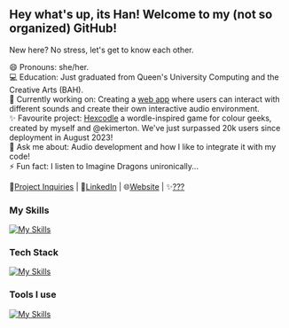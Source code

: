 ## Hey what's up, its Han! Welcome to my (not so organized) GitHub!

New here? No stress, let's get to know each other.

😄 Pronouns: she/her.\
💻 Education: Just graduated from Queen's University Computing and the Creative Arts (BAH).\
🔭 Currently working on: Creating a [web app](https://github.com/hannah-larsen/SoundBytes) where users can interact with different sounds and create their own interactive audio environment.\
✨ Favourite project: [Hexcodle](https://www.hexcodle.com) a wordle-inspired game for colour geeks, created by myself and @ekimerton. We've just surpassed 20k users since deployment in August 2023!\
💬 Ask me about: Audio development and how I like to integrate it with my code!\
⚡ Fun fact: I listen to Imagine Dragons unironically...

📧[Project Inquiries](mailto:larsnmusic@gmail.com) | 💼[LinkedIn](https://www.linkedin.com/in/hannahlars) | 🌐[Website](https://hannah-larsen.github.io/) | ✨[???](https://www.soundcloud.com/larsnmusic)

### My Skills
[![My Skills](https://skillicons.dev/icons?i=js,html,css,python,java,c,haskell)](https://skillicons.dev)

### Tech Stack
[![My Skills](https://skillicons.dev/icons?i=react,nodejs)](https://skillicons.dev)

### Tools I use
[![My Skills](https://skillicons.dev/icons?i=github,vscode,ableton,figma,latex,illustrator,photoshop)](https://skillicons.dev)
